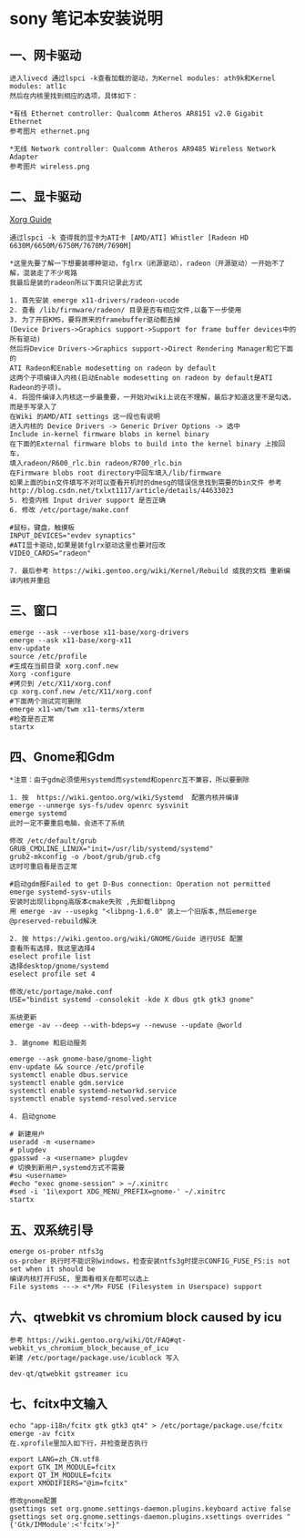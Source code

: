 sony 笔记本安装说明
===

一、网卡驱动
---
	进入livecd 通过lspci -k查看加载的驱动，为Kernel modules: ath9k和Kernel modules: atl1c
	然后在内核里找到相应的选项，具体如下：

	*有线 Ethernet controller: Qualcomm Atheros AR8151 v2.0 Gigabit Ethernet
	参考图片 ethernet.png

	*无线 Network controller: Qualcomm Atheros AR9485 Wireless Network Adapter
	参考图片 wireless.png

二、显卡驱动
---
[Xorg Guide](https://wiki.gentoo.org/wiki/Xorg/Guide)

	通过lspci -k 查得我的显卡为ATI卡 [AMD/ATI] Whistler [Radeon HD 6630M/6650M/6750M/7670M/7690M]

	*这里先要了解一下想要装哪种驱动，fglrx（闭源驱动），radeon（开源驱动）一开始不了解，混装走了不少弯路
	我最后是装的radeon所以下面只记录此方式  

	1. 首先安装 emerge x11-drivers/radeon-ucode
	2. 查看 /lib/firmware/radeon/ 目录是否有相应文件,以备下一步使用
	3. 为了开启KMS，要将原来的framebuffer驱动都去掉
	(Device Drivers->Graphics support->Support for frame buffer devices中的所有驱动)
	然后将Device Drivers->Graphics support->Direct Rendering Manager和它下面的
	ATI Radeon和Enable modesetting on radeon by default
	这两个子项编译入内核(启动Enable modesetting on radeon by default是ATI Radeon的子项)。
	4. 将固件编译入内核这一步最重要，一开始对wiki上说在不理解，最后才知道这里不是勾选，而是手写录入了
	在Wiki 的AMD/ATI settings 这一段也有说明
	进入内核的 Device Drivers -> Generic Driver Options -> 选中
	Include in-kernel firmware blobs in kernel binary
	在下面的External firmware blobs to build into the kernel binary 上按回车，
	填入radeon/R600_rlc.bin radeon/R700_rlc.bin
	在Firmware blobs root directory中回车填入/lib/firmware
	如果上面的bin文件填写不对可以查看开机时的dmesg的错误信息找到需要的bin文件 参考 http://blog.csdn.net/txlxt1117/article/details/44633023
	5. 检查内核 Input driver support 是否正确
	6. 修改 /etc/portage/make.conf
```shell
#鼠标，键盘，触摸板
INPUT_DEVICES="evdev synaptics"
#ATI显卡驱动,如果是装fglrx驱动这里也要对应改
VIDEO_CARDS="radeon"
```
	7. 最后参考 https://wiki.gentoo.org/wiki/Kernel/Rebuild 或我的文档 重新编译内核并重启

三、窗口
---

```shell
emerge --ask --verbose x11-base/xorg-drivers
emerge --ask x11-base/xorg-x11
env-update
source /etc/profile
#生成在当前目录 xorg.conf.new
Xorg -configure
#拷贝到 /etc/X11/xorg.conf
cp xorg.conf.new /etc/X11/xorg.conf
#下面两个测试完可删除
emerge x11-wm/twm x11-terms/xterm 
#检查是否正常
startx
```

四、Gnome和Gdm
---
	*注意：由于gdm必须使用systemd而systemd和openrc互不兼容，所以要删除

	1. 按  https://wiki.gentoo.org/wiki/Systemd  配置内核并编译
	emerge --unmerge sys-fs/udev openrc sysvinit
	emerge systemd
	此时一定不要重启电脑，会进不了系统

	修改 /etc/default/grub
	GRUB_CMDLINE_LINUX="init=/usr/lib/systemd/systemd"
	grub2-mkconfig -o /boot/grub/grub.cfg
	这时可重启看是否正常

	#启动gdm报Failed to get D-Bus connection: Operation not permitted
	emerge systemd-sysv-utils
	安装时出现libpng高版本cmake失败 ,先卸载libpng
	用 emerge -av --usepkg "<libpng-1.6.0" 装上一个旧版本,然后emerge @preserved-rebuild解决

	2. 按 https://wiki.gentoo.org/wiki/GNOME/Guide 进行USE 配置
	查看所有选择，我这里选择4
	eselect profile list
	选择desktop/gnome/systemd
	eselect profile set 4

	修改/etc/portage/make.conf
	USE="bindist systemd -consolekit -kde X dbus gtk gtk3 gnome"

	系统更新
	emerge -av --deep --with-bdeps=y --newuse --update @world 

	3. 装gnome 和启动服务
```shell
emerge --ask gnome-base/gnome-light
env-update && source /etc/profile
systemctl enable dbus.service
systemctl enable gdm.service
systemctl enable systemd-networkd.service
systemctl enable systemd-resolved.service

```

	4. 启动gnome

```shell
# 新建用户
useradd -m <username>
# plugdev
gpasswd -a <username> plugdev
# 切换到新用户,systemd方式不需要
#su <username>
#echo "exec gnome-session" > ~/.xinitrc
#sed -i '1i\export XDG_MENU_PREFIX=gnome-' ~/.xinitrc
startx
```

五、双系统引导
---
	emerge os-prober ntfs3g
	os-prober 执行时不能识别windows，检查安装ntfs3g时提示CONFIG_FUSE_FS:is not set when it should be
	编译内核打开FUSE, 里面看相关在都可以选上
	File systems ---> <*/M> FUSE (Filesystem in Userspace) support 
	
六、qtwebkit vs chromium block caused by icu
---
	参考 https://wiki.gentoo.org/wiki/Qt/FAQ#qt-webkit_vs_chromium_block_because_of_icu
	新建 /etc/portage/package.use/icublock 写入
```shell
dev-qt/qtwebkit gstreamer icu
```

七、fcitx中文输入
---
	echo "app-i18n/fcitx gtk gtk3 qt4" > /etc/portage/package.use/fcitx
	emerge -av fcitx
	在.xprofile里加入如下行，并检查是否执行
```shell
export LANG=zh_CN.utf8
export GTK_IM_MODULE=fcitx
export QT_IM_MODULE=fcitx
export XMODIFIERS="@im=fcitx"
```
	修改gnome配置
	gsettings set org.gnome.settings-daemon.plugins.keyboard active false
	gsettings set org.gnome.settings-daemon.plugins.xsettings overrides "{'Gtk/IMModule':<'fcitx'>}"

